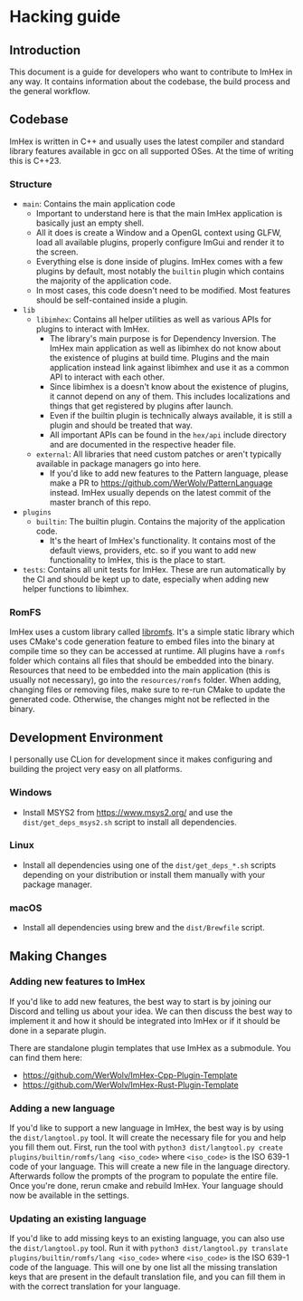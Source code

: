 # Hacking guide

## Introduction

This document is a guide for developers who want to contribute to ImHex in any way. It contains information about the codebase, the build process and the general workflow.

## Codebase

ImHex is written in C++ and usually uses the latest compiler and standard library features available in gcc on all supported OSes. At the time of writing this is C++23.

### Structure

- `main`: Contains the main application code
    - Important to understand here is that the main ImHex application is basically just an empty shell. 
    - All it does is create a Window and a OpenGL context using GLFW, load all available plugins, properly configure ImGui and render it to the screen.
    - Everything else is done inside of plugins. ImHex comes with a few plugins by default, most notably the `builtin` plugin which contains the majority of the application code.
    - In most cases, this code doesn't need to be modified. Most features should be self-contained inside a plugin.
- `lib`
    - `libimhex`: Contains all helper utilities as well as various APIs for plugins to interact with ImHex.
        - The library's main purpose is for Dependency Inversion. The ImHex main application as well as libimhex do not know about the existence of plugins at build time. Plugins and the main application instead link against libimhex and use it as a common API to interact with each other.
        - Since libimhex is a doesn't know about the existence of plugins, it cannot depend on any of them. This includes localizations and things that get registered by plugins after launch.
        - Even if the builtin plugin is technically always available, it is still a plugin and should be treated that way.
        - All important APIs can be found in the `hex/api` include directory and are documented in the respective header file.
    - `external`: All libraries that need custom patches or aren't typically available in package managers go into here.
        - If you'd like to add new features to the Pattern language, please make a PR to https://github.com/WerWolv/PatternLanguage instead. ImHex usually depends on the latest commit of the master branch of this repo. 
- `plugins`
    - `builtin`: The builtin plugin. Contains the majority of the application code.
        - It's the heart of ImHex's functionality. It contains most of the default views, providers, etc. so if you want to add new functionality to ImHex, this is the place to start.
- `tests`: Contains all unit tests for ImHex. These are run automatically by the CI and should be kept up to date, especially when adding new helper functions to libimhex.

### RomFS

ImHex uses a custom library called [libromfs](https://github.com/WerWolv/libromfs). It's a simple static library which uses CMake's code generation feature to embed files into the binary at compile time so they can be accessed at runtime.
All plugins have a `romfs` folder which contains all files that should be embedded into the binary. Resources that need to be embedded into the main application (this is usually not necessary), go into the `resources/romfs` folder.
When adding, changing files or removing files, make sure to re-run CMake to update the generated code. Otherwise, the changes might not be reflected in the binary.

## Development Environment

I personally use CLion for development since it makes configuring and building the project very easy on all platforms.

### Windows
- Install MSYS2 from https://www.msys2.org/ and use the `dist/get_deps_msys2.sh` script to install all dependencies.
### Linux
- Install all dependencies using one of the `dist/get_deps_*.sh` scripts depending on your distribution or install them manually with your package manager.
### macOS
- Install all dependencies using brew and the `dist/Brewfile` script.

## Making Changes

### Adding new features to ImHex

If you'd like to add new features, the best way to start is by joining our Discord and telling us about your idea. We can then discuss the best way to implement it and how it should be integrated into ImHex or if it should be done in a separate plugin.

There are standalone plugin templates that use ImHex as a submodule. You can find them here:
- https://github.com/WerWolv/ImHex-Cpp-Plugin-Template
- https://github.com/WerWolv/ImHex-Rust-Plugin-Template

### Adding a new language

If you'd like to support a new language in ImHex, the best way is by using the `dist/langtool.py` tool. It will create the necessary file for you and help you fill them out.
First, run the tool with `python3 dist/langtool.py create plugins/builtin/romfs/lang <iso_code>` where `<iso_code>` is the ISO 639-1 code of your language. This will create a new file in the language directory.
Afterwards follow the prompts of the program to populate the entire file. Once you're done, rerun cmake and rebuild ImHex. Your language should now be available in the settings.

### Updating an existing language

If you'd like to add missing keys to an existing language, you can also use the `dist/langtool.py` tool. Run it with `python3 dist/langtool.py translate plugins/builtin/romfs/lang <iso_code>` where `<iso_code>` is the ISO 639-1 code of the language.
This will one by one list all the missing translation keys that are present in the default translation file, and you can fill them in with the correct translation for your language.